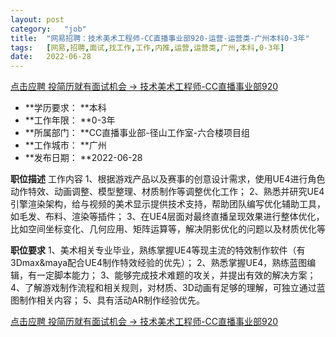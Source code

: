 ```yaml
---
layout:	post
category:	"job"
title:	"网易招聘：技术美术工程师-CC直播事业部920-运营-运营类-广州本科0-3年"
tags:	[网易,招聘,面试,找工作,工作,内推,运营,运营类,广州,本科,0-3年]
date:	2022-06-28
---
```


[点击应聘 投简历就有面试机会 -> 技术美术工程师-CC直播事业部920](http://mobile.bole.netease.com/bole/boleDetail?id=18466&employeeId=346f03c3cda5f04c&key=all)



- **学历要求： **本科
- **工作年限： **0-3年
- **所属部门： **CC直播事业部-径山工作室-六合楼项目组
- **工作城市： **广州
- **发布日期： **2022-06-28



**职位描述**
工作内容
1、根据游戏产品以及赛事的创意设计需求，使用UE4进行角色动作特效、动画调整、模型整理、材质制作等调整优化工作；
2、熟悉并研究UE4引擎渲染架构，给与视频的美术显示提供技术支持，帮助团队编写优化辅助工具，如毛发、布料、渲染等插件；
3、在UE4层面对最终直播呈现效果进行整体优化，比如空间坐标变化、几何应用、矩阵运算等，解决阴影优化的问题以及材质优化等



**职位要求**
1、美术相关专业毕业，熟练掌握UE4等现主流的特效制作软件（有3Dmax&amp;maya配合UE4制作特效经验的优先）；
2、熟悉掌握UE4，熟练蓝图编辑，有一定脚本能力；
3、能够完成技术难题的攻关，并提出有效的解决方案；
4、了解游戏制作流程和相关规则，对材质、3D动画有足够的理解，可独立通过蓝图制作相关内容；
5、具有活动AR制作经验优先。



[点击应聘 投简历就有面试机会 -> 技术美术工程师-CC直播事业部920](http://mobile.bole.netease.com/bole/boleDetail?id=18466&employeeId=346f03c3cda5f04c&key=all)